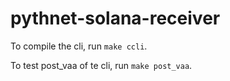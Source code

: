 # pythnet-solana-receiver

To compile the cli, run `make ccli`.

To test post_vaa of te cli, run `make post_vaa`.
